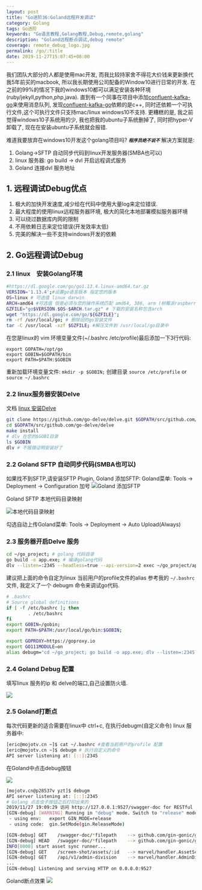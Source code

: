 ```yaml
---
layout: post
title: "Go进阶36:Goland远程开发调试"
category: Golang
tags: Go进阶 
keywords: "Go语言教程,Golang教程,Debug,remote,golang"
description: "Goland远程断点调试,debug remote"
coverage: remote_debug_logo.jpg
permalink: /go/:title
date: 2019-11-27T15:07:45+08:00
---
```


我们团队大部分的人都是使用mac开发, 而我比较持家舍不得花大价钱来更新换代我5年前买的macbook,
所以我长期使用公司配备的Window10进行日常的开发.
在之前的99%的情况下我的windows10都可以满足安装各种环境(ruby/jekyll,python,php,java).
直到有一个同事在项目中添加[confluent-kafka-go](https://github.com/confluentinc/confluent-kafka-go)来使用消息队列,
发现[confluent-kafka-go](https://github.com/confluentinc/confluent-kafka-go)依赖的是c++,
同时还依赖一个可执行文件,这个可执行文件只支持mac/linux windows10不支持.
更糟糕的是,
我之前觉得windows10子系统用的少, 我也把我的ubuntu子系统删掉了, 同时把hyper-V卸载了, 现在在安装ubuntu子系统就会报错.

难道我要放弃在windows10开发这个golang项目吗? ***`程序员绝不说不`***
解决方案就是:

1. Golang->SFTP 自动同步代码到linux开发服务器(SMBA也可以)
2. linux 服务器: go build -> dvl 开启远程调式服务
3. Goland 连接dvl 服务地址

## 1. 远程调试Debug优点

1. 极大的加快开发速度,减少给在代码中使用大量log来定位错误.
2. 最大程度的使用linux远程服务器环境, 极大的简化本地部署模拟服务器环境
3. 可以绕过数据库内网的限制
4. 不用依赖日志来定位错误(开发效率太低)
5. 完美的解决一些不支持windows开发的依赖

## 2. Go远程调试Debug

### 2.1 linux　安装Golang环境

```bash
#https://dl.google.com/go/go1.13.4.linux-amd64.tar.gz
VERSION='1.13.4';#设置go语言版本 指定您的版本
OS=linux # 可选值 linux darwin
ARCH=amd64 #可选值 但是必须与您的操作系统匹配 amd64, 386, arm (树莓派raspberryPi3), arm64, s390x, ppc64le
GZFILE="go$VERSION.$OS-$ARCH.tar.gz" # 下载的安装名称包含arch
wget "https://dl.google.com/go/${GZFILE}";
rm -rf /usr/local/go; # 删除旧的go安装文件
tar -C /usr/local -xzf $GZFILE; #解压文件到 /usr/local/go目录中
```

在您是linux的 vim 环境变量文件(~/.bashrc /etc/profile)最后添加一下3行代码:

```
export GOPATH=/opt/go
export GOBIN=$GOPATH/bin
export PATH=$PATH:$GOBIN
```

重新加载环境变量文件: `mkdir -p $GOBIN;` 创建目录
`source /etc/profile` or `source ~/.bashrc`

### 2.2 linux服务器安装Delve

文档 [linux 安装Delve](https://github.com/go-delve/delve/blob/master/Documentation/installation/linux/install.md)

```bash
git clone https://github.com/go-delve/delve.git $GOPATH/src/github.com/go-delve/delve
cd $GOPATH/src/github.com/go-delve/delve
make install
# dlv 在您的$GOBI目录
ls $GOBIN
dlv # 不报错证明安装好了
```

### 2.2 Goland SFTP 自动同步代码(SMBA也可以)

如果找不到SFTP,请安装SFTP Plugin,
Goland 添加SFTP:  Goland菜单: Tools -> Deployment -> Configuration 加号
![Goland 添加SFTP](/assets/image/remote_debug01.png)

Goland SFTP 本地代码目录映射

![本地代码目录映射](/assets/image/remote_debug02.png)

勾选自动上传Goland菜单: Tools -> Deployment -> Auto Upload(Always)

### 2.3 服务器开启Delve 服务

```bash
cd ~/go_project; # golang 代码目录
go build -o app.exe; # 编译golang代码
dlv --listen=:2345 --headless=true --api-version=2 exec ~/go_project/app.exe api; # 开启delve服务  其中 api 是golang程序的参数
```

建议把上面的命令自定为linux 当前用户的profile文件的alias
参考我的 `~/.bashrc` 文件, 我定义了一个 debugm 命令来调试go代码.

```bash
# .bashrc
# Source global definitions
if [ -f /etc/bashrc ]; then
        . /etc/bashrc
fi
export GOBIN=/gobin;
export PATH=$PATH:/usr/local/go/bin:$GOBIN;

export GOPROXY=https://goproxy.io
export GO111MODULE=on
alias debugm="cd ~/go_project; go build -o app.exe; dlv --listen=:2345 --headless=true --api-version=2 exec ~/go_project/app.exe api"
```

### 2.4 Goland Debug 配置

填写linux 服务的ip 和 delve的端口,自己设置防火墙.

![](/assets/image/remote_debug03.png)

### 2.5 Goland打断点

每次代码更新的适合需要在linux中 ctrl+c, 在执行debugm(自定义命令)
linux 服务器中:

```bash
[eric@mojotv.cn ~]$ cat ~/.bashrc #查看当前用户的profile 配置
[eric@mojotv.cn ~]$ debugm # 执行自定义的命令
API server listening at: [::]:2345

```

在Goland中点击debug按钮

![](/assets/image/remote_debug04.png)

```bash
[mojotv.cn@p28537v yzt]$ debugm
API server listening at: [::]:2345
# Golang 点击虫子按钮之后打印出来的
2019/11/27 19:09:29 访问 http://127.0.0.1:9527/swagger-doc for RESTful APIs Swagger 文档
[GIN-debug] [WARNING] Running in "debug" mode. Switch to "release" mode in production.
 - using env:	export GIN_MODE=release
 - using code:	gin.SetMode(gin.ReleaseMode)

[GIN-debug] GET    /swagger-doc/*filepath    --> github.com/gin-gonic/gin.(*RouterGroup).createStaticHandler.func1 (3 handlers)
[GIN-debug] HEAD   /swagger-doc/*filepath    --> github.com/gin-gonic/gin.(*RouterGroup).createStaticHandler.func1 (3 handlers)
INFO[0000] start asset sync runner...                   
[GIN-debug] GET    /screen-shot/assets/:id   --> marvel/handler.AssetScreenShot (4 handlers)
[GIN-debug] GET    /api/v1/admin-division    --> marvel/handler.AdminDivision (4 handlers)
...
[GIN-debug] Listening and serving HTTP on 0.0.0.0:9527

```

Goland断点效果
![](/assets/image/remote_debug05.png)
